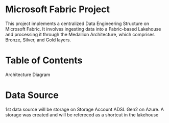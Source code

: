 # Microsoft Fabric Project
This project implements a centralized Data Engineering Structure on Microsoft Fabric. 
It involves ingesting data into a Fabric-based Lakehouse and processing it through the Medallion Architecture, which comprises Bronze, Silver, and Gold layers.

# Table of Contents
Architecture Diagram

# Data Source
1st data source will be storage on Storage Account ADSL Gen2 on Azure. 
A storage was created and will be refereced as a shortcut in the lakehouse

